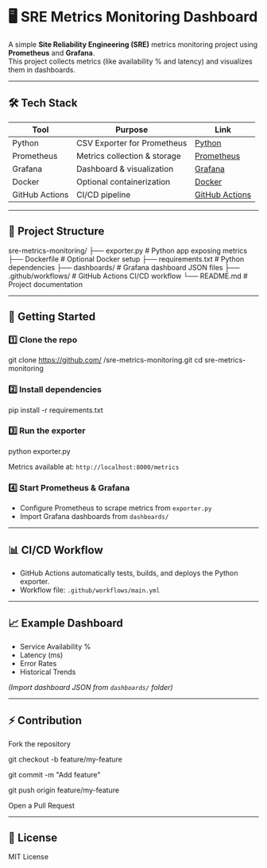 # 🖥️ SRE Metrics Monitoring Dashboard

A simple **Site Reliability Engineering (SRE)** metrics monitoring project using **Prometheus** and **Grafana**.  
This project collects metrics (like availability % and latency) and visualizes them in dashboards.

---

## 🛠️ Tech Stack

| Tool | Purpose | Link |
|------|---------|------|
| Python | CSV Exporter for Prometheus | [Python](https://www.python.org/) |
| Prometheus | Metrics collection & storage | [Prometheus](https://prometheus.io/) |
| Grafana | Dashboard & visualization | [Grafana](https://grafana.com/) |
| Docker | Optional containerization | [Docker](https://www.docker.com/) |
| GitHub Actions | CI/CD pipeline | [GitHub Actions](https://github.com/features/actions) |

---

## 📂 Project Structure

sre-metrics-monitoring/
├── exporter.py # Python app exposing metrics
├── Dockerfile # Optional Docker setup
├── requirements.txt # Python dependencies
├── dashboards/ # Grafana dashboard JSON files
├── .github/workflows/ # GitHub Actions CI/CD workflow
└── README.md # Project documentation


---

## 🚀 Getting Started

### 1️⃣ Clone the repo


git clone https://github.com/
<username>/sre-metrics-monitoring.git
cd sre-metrics-monitoring


### 2️⃣ Install dependencies


pip install -r requirements.txt


### 3️⃣ Run the exporter


python exporter.py

Metrics available at: `http://localhost:8000/metrics`

### 4️⃣ Start Prometheus & Grafana
- Configure Prometheus to scrape metrics from `exporter.py`
- Import Grafana dashboards from `dashboards/`

---

## 📊 CI/CD Workflow

- GitHub Actions automatically tests, builds, and deploys the Python exporter.
- Workflow file: `.github/workflows/main.yml`

---

## 📈 Example Dashboard

- Service Availability %
- Latency (ms)
- Error Rates
- Historical Trends

*(Import dashboard JSON from `dashboards/` folder)*

---

## ⚡ Contribution



Fork the repository

git checkout -b feature/my-feature

git commit -m "Add feature"

git push origin feature/my-feature

Open a Pull Request


---

## 📄 License



MIT License